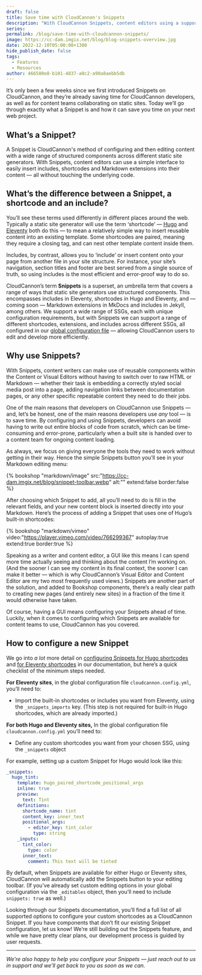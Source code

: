 ```yaml
---
draft: false
title: Save time with CloudCannon's Snippets
description: "With CloudCannon Snippets, content editors using a supported static site generators can use a simple interface to easily insert includes, shortcodes and Markdown extensions into their content —\_all without touching the underlying code."
series:
permalink: /blog/save-time-with-cloudcannon-snippets/
image: https://cc-dam.imgix.net/blog/blog-snippets-overview.jpg
date: 2022-12-10T05:00:00+1300
hide_publish_date: false
tags:
  - Features
  - Resources
author: 466580e8-b101-4837-a0c2-a90a8aebb5db
---
```

It’s only been a few weeks since we first introduced Snippets on CloudCannon, and they’re already saving time for CloudCannon developers, as well as for content teams collaborating on static sites. Today we’ll go through exactly what a Snippet is and how it can save you time on your next web project.

## What’s a Snippet?

A Snippet is CloudCannon's method of configuring and then editing content with a wide range of structured components across different static site generators. With Snippets, content editors can use a simple interface to easily insert includes, shortcodes and Markdown extensions into their content — all without touching the underlying code.

## What’s the difference between a Snippet, a shortcode and an include?

You’ll see these terms used differently in different places around the web. Typically a static site generator will use the term ‘shortcode’ —&nbsp;[Hugo](https://gohugo.io/content-management/shortcodes/) and [Eleventy](https://www.11ty.dev/docs/shortcodes/) both do this — to mean a relatively simple way to insert reusable content into an existing template. Some shortcodes are paired, meaning they require a closing tag, and can nest other template content inside them.

Includes, by contrast, allows you to ‘include’ or insert content onto your page from another file in your site structure. For instance, your site’s navigation, section titles and footer are best served from a single source of truth, so using includes is the most efficient and error-proof way to do so.

CloudCannon’s term **Snippets** is a superset, an umbrella term that covers a range of ways that static site generators use structured components. This encompasses includes in Eleventy, shortcodes in Hugo and Eleventy, and — coming soon — Markdown extensions in MkDocs and includes in Jekyll, among others. We support a wide range of SSGs, each with unique configuration requirements, but with Snippets we can support a range of different shortcodes, extensions, and includes across different SSGs, all configured in our [global configuration file](https://cloudcannon.com/documentation/articles/setting-global-configuration/?ssg=Eleventy) — allowing CloudCannon users to edit and develop more efficiently.

## Why use Snippets?

With Snippets, content writers can make use of reusable components within the Content or Visual Editors without having to switch over to raw HTML or Markdown — whether their task is embedding a correctly styled social media post into a page, adding navigation links between documentation pages, or any other specific repeatable content they need to do their jobs.

One of the main reasons that developers on CloudCannon use Snippets — and, let’s be honest, one of the main reasons developers use *any* tool — is to save time. By configuring and using Snippets, developers can avoid having to write out entire blocks of code from scratch, which can be time-consuming and error-prone, particularly when a built site is handed over to a content team for ongoing content loading.

As always, we focus on giving everyone the tools they need to work without getting in their way. Hence the simple Snippets button you’ll see in your Markdown editing menu:

{% bookshop "markdown/image" src:"https://cc-dam.imgix.net/blog/snippet-toolbar.webp" alt:"" extend:false border:false %}

After choosing which Snippet to add, all you’ll need to do is fill in the relevant fields, and your new content block is inserted directly into your Markdown. Here’s the process of adding a Snippet that uses one of Hugo’s built-in shortcodes:


{% bookshop "markdown/vimeo" video:"https://player.vimeo.com/video/766299367" autoplay:true extend:true border:true %}

Speaking as a writer and content editor, a GUI like this means I can spend more time actually seeing and thinking about the content I’m working on. (And the sooner I can see my content in its final context, the sooner I can make it better — which is why CloudCannon’s Visual Editor and Content Editor are my two most frequently used views.) Snippets are another part of the solution, and added to Bookshop components, there’s a really clear path to creating new pages (and entirely new sites) in a fraction of the time it would otherwise have taken.

Of course, having a GUI means configuring your Snippets ahead of time. Luckily, when it comes to configuring which Snippets are available for content teams to use, CloudCannon has you covered.

## How to configure a new Snippet

We go into *a lot* more detail on [configuring Snippets for Hugo shortcodes](https://cloudcannon.com/documentation/articles/editing-with-hugo-shortcodes/?ssg=Hugo) and [for Eleventy shortcodes](https://cloudcannon.com/documentation/articles/editing-with-eleventy-shortcodes/?ssg=Eleventy) in our documentation, but here’s a quick checklist of the minimum steps needed.

**For Eleventy sites**, in the global configuration file `cloudcannon.config.yml`, you’ll need to:

* Import the built-in shortcodes or includes you want from Eleventy, using the `_snippets_imports` key. (This step is not required for built-in Hugo shortcodes, which are already imported.)

**For both Hugo and Eleventy sites,** In the global configuration file `cloudcannon.config.yml` you’ll need to:

* Define any custom shortcodes you want from your chosen SSG, using the `_snippets` object

For example, setting up a custom Snippet for Hugo would look like this:

```yaml
_snippets:
  hugo_tint:
    template: hugo_paired_shortcode_positional_args
    inline: true
    preview:
      text: Tint
    definitions:
      shortcode_name: tint
      content_key: inner_text
      positional_args:
        - editor_key: tint_color
          type: string
    _inputs:
      tint_color:
        type: color
      inner_text:
        comment: This text will be tinted
```

By default, when Snippets are available for either Hugo or Eleventy sites, CloudCannon will automatically add the Snippets button to your editing toolbar. (If you’ve already set custom editing options in your global configuration via the `_editables` object, then you’ll need to include `snippets: true` as well.)

Looking through our Snippets documentation, you’ll find a full list of all supported options to configure your custom shortcodes as a CloudCannon Snippet. If you have components that don’t fit our existing Snippet configuration, let us know\! We’re still building out the Snippets feature, and while we have pretty clear plans, our development process is guided by user requests.

---

*We’re also happy to help you configure your Snippets — just reach out to us in support and we’ll get back to you as soon as we can.*

